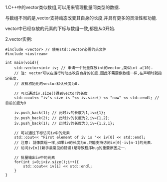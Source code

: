 1.C++中的vector类似数组,可以用来管理批量同类型的数据.

与数组不同的是,vector支持动态改变其自身的长度,并具有更多的灵活性和功能.

vector中已经存放的元素的下标与数组一致,都是从0开始.



2.vector实例:

```
#include <vector> // 使用std::vector必需的头文件
#include <iostream>

int main(void){
	std::vector<int> iv; // 申请一个批量存放int的vector,类似int a[10].
	// 注: vector可以在运行时动态改变自身的长度,因此不需要像数组一样,在声明时就指定长度.
	// 没有初始化的vector默认长度为0.
	
	// 可以通过iv.size()得到vector的长度
	std::cout<< "iv's size is "<< iv.size() << "now" << std::endl; // 目前长度为0
	
	iv.push_back(1); // 此时iv的长度为1,iv={1};
	iv.push_back(2); // 此时iv的长度为2,iv={1,2};
	iv.push_back(1); // 此时iv的长度为3,iv={1,2,1};
	
	// 可以通过下标访问iv中的元素
	std::cout<< "First element of iv is "<< iv[0] << std::endl;
	// 注意: 就像数组一样,如果iv的长度为n,只能支持访问iv[0]-iv[n-1]的元素.
	// 访问iv[n](新手最常见的错误)是导致程序bug的重要原因之一.

	// 批量输出iv中的元素
	for(int i=0;i<iv.size();i++){
		std::cout<< iv[i] << std::endl;
	}
}
```

